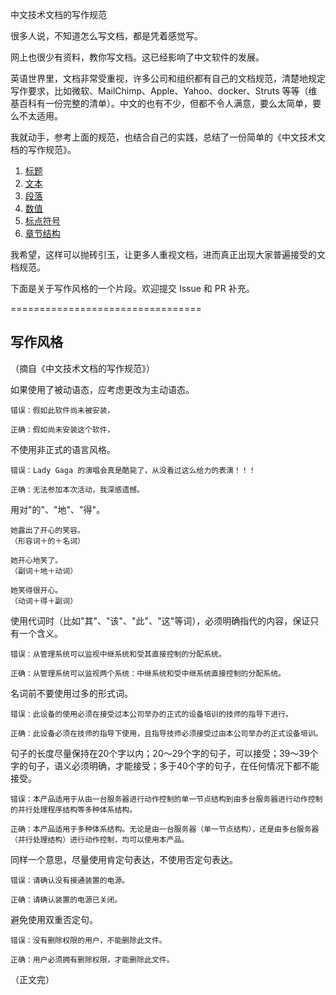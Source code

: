 中文技术文档的写作规范

很多人说，不知道怎么写文档，都是凭着感觉写。

网上也很少有资料，教你写文档。这已经影响了中文软件的发展。

英语世界里，文档非常受重视，许多公司和组织都有自己的文档规范，清楚地规定写作要求，比如微软、MailChimp、Apple、Yahoo、docker、Struts 等等（维基百科有一份完整的清单）。中文的也有不少，但都不令人满意，要么太简单，要么不太适用。

我就动手，参考上面的规范，也结合自己的实践，总结了一份简单的《中文技术文档的写作规范》。

  1. [标题](https://github.com/ruanyf/document-style-guide/blob/master/docs/title.md)
  2. [文本](https://github.com/ruanyf/document-style-guide/blob/master/docs/text.md)
  3. [段落](https://github.com/ruanyf/document-style-guide/blob/master/docs/paragraph.md)
  4. [数值](https://github.com/ruanyf/document-style-guide/blob/master/docs/number.md)
  5. [标点符号](https://github.com/ruanyf/document-style-guide/blob/master/docs/marks.md)
  6. [章节结构](https://github.com/ruanyf/document-style-guide/blob/master/docs/structure.md)

我希望，这样可以抛砖引玉，让更多人重视文档，进而真正出现大家普遍接受的文档规范。

下面是关于写作风格的一个片段。欢迎提交 Issue 和 PR 补充。

=================================

## 写作风格
（摘自《中文技术文档的写作规范》）

如果使用了被动语态，应考虑更改为主动语态。

```
错误：假如此软件尚未被安装，

正确：假如尚未安装这个软件，
```

不使用非正式的语言风格。

```
错误：Lady Gaga 的演唱会真是酷毙了，从没看过这么给力的表演！！！

正确：无法参加本次活动，我深感遗憾。
```

用对"的"、"地"、"得"。

```
她露出了开心的笑容。
（形容词＋的＋名词）

她开心地笑了。
（副词＋地＋动词）

她笑得很开心。
（动词＋得＋副词）
```

使用代词时（比如"其"、"该"、"此"、"这"等词），必须明确指代的内容，保证只有一个含义。

```
错误：从管理系统可以监视中继系统和受其直接控制的分配系统。

正确：从管理系统可以监视两个系统：中继系统和受中继系统直接控制的分配系统。
```

名词前不要使用过多的形式词。

```
错误：此设备的使用必须在接受过本公司举办的正式的设备培训的技师的指导下进行。

正确：此设备必须在技师的指导下使用，且指导技师必须接受过由本公司举办的正式设备培训。
```

句子的长度尽量保持在20个字以内；20～29个字的句子，可以接受；39～39个字的句子，语义必须明确，才能接受；多于40个字的句子，在任何情况下都不能接受。

```
错误：本产品适用于从由一台服务器进行动作控制的单一节点结构到由多台服务器进行动作控制的并行处理程序结构等多种体系结构。

正确：本产品适用于多种体系结构。无论是由一台服务器（单一节点结构），还是由多台服务器（并行处理结构）进行动作控制，均可以使用本产品。
```

同样一个意思，尽量使用肯定句表达，不使用否定句表达。

```
错误：请确认没有接通装置的电源。

正确：请确认装置的电源已关闭。
```

避免使用双重否定句。

```
错误：没有删除权限的用户，不能删除此文件。

正确：用户必须拥有删除权限，才能删除此文件。
```

（正文完）